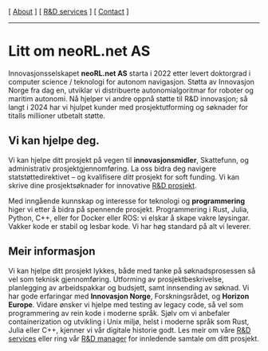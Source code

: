 [ [About](index.md) ]     [ [R&D services](RnD_services.md) ]     [ [Contact](./RnD_manager.md) ]

-------------------------------------------------------------------

# Litt om neoRL.net AS
Innovasjonsselskapet __neoRL.net AS__ starta i 2022 etter levert doktorgrad i computer science / teknologi for autonom navigasjon.
Støtta av Innovasjon Norge fra dag en, utviklar vi distribuerte autonomialgoritmar for roboter og maritim autonomi.
Nå hjelper vi andre oppnå støtte til R&D innovasjon; 
	så langt i 2024 har vi hjulpet kunder med prosjektutforming og søknader for titalls millioner utbetalt støtte.

## Vi kan hjelpe deg.
Vi kan hjelpe ditt prosjekt på vegen til **innovasjonsmidler**, Skattefunn, og administrativ prosjektgjennomføring.
La oss bidra deg navigere statstøttedirektivet – og kvalifisere *ditt* prosjekt for soft funding.
Vi kan skrive dine prosjektsøknader for innovative [R&D prosjekt](RnD_services.md).
	
Med inngående kunnskap og interesse for teknologi og **programmering** higer vi etter å bidra på spennende prosjekt.
Programmering i Rust, Julia, Python, C++, eller for Docker eller ROS: vi elskar å skape vakre løysingar.
Vakker kode er stabil og lesbar kode. Vi har høg standard på alt vi leverer.


## Meir informasjon
Vi kan hjelpe ditt prosjekt lykkes, både med tanke på søknadsprosessen så vel som teknisk gjennomføring.
Utforming av prosjektbeskrivelse, planlegging av arbeidspakkar og budsjett, samt innsending av søknad.
Vi har gode erfaringar med **Innovasjon Norge**, Forskningsrådet, og **Horizon Europe**.
Vidare ønsker vi hjelpe med testing av legacy code, så vel som programmering av rein kode i moderne språk.
Sjølv om vi anbefaler containerization og utvikling i Unix miljø, helst i moderne språk som Rust, Julia eller C++, 
	kjenner vi vår digitale historie godt.
Les meir om våre [R&D services](RnD_services.md) eller ring vår [R&D manager](RnD_manager.md) for 
	innledende samtale om ditt prosjekt.
